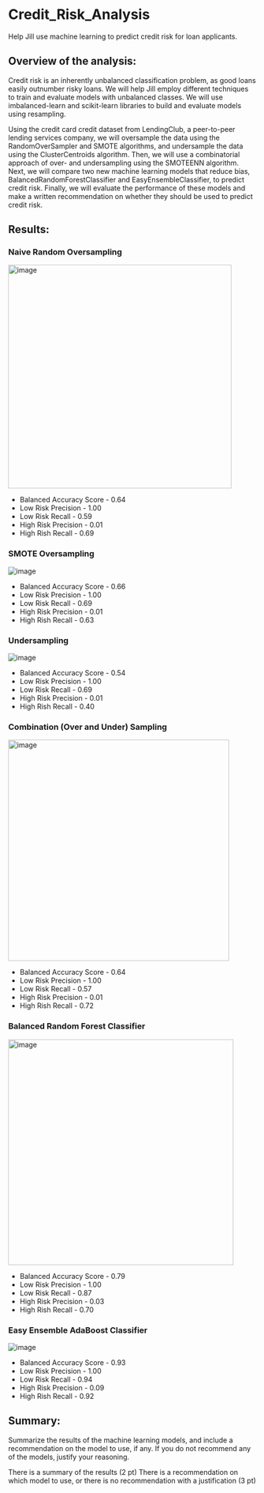 # Credit_Risk_Analysis
Help Jill use machine learning to predict credit risk for loan applicants.

## Overview of the analysis: 
Credit risk is an inherently unbalanced classification problem, as good loans easily outnumber risky loans. We will help Jill employ different techniques to train and evaluate models with unbalanced classes. We will use imbalanced-learn and scikit-learn libraries to build and evaluate models using resampling.

Using the credit card credit dataset from LendingClub, a peer-to-peer lending services company, we will oversample the data using the RandomOverSampler and SMOTE algorithms, and undersample the data using the ClusterCentroids algorithm. Then, we will use a combinatorial approach of over- and undersampling using the SMOTEENN algorithm. Next, we will compare two new machine learning models that reduce bias, BalancedRandomForestClassifier and EasyEnsembleClassifier, to predict credit risk. Finally, we will evaluate the performance of these models and make a written recommendation on whether they should be used to predict credit risk.

## Results: 

### Naive Random Oversampling

<img width="453" alt="image" src="https://user-images.githubusercontent.com/92613639/154870648-a5a519cb-1723-49fa-a2bf-e11ea731f074.png">

- Balanced Accuracy Score - 0.64
- Low Risk Precision - 1.00
- Low Risk Recall - 0.59
- High Risk Precision - 0.01
- High Rish Recall - 0.69
### SMOTE Oversampling

![image](https://user-images.githubusercontent.com/92613639/154870616-d2d53b69-83cb-46d6-b676-d2353b234b39.png)

- Balanced Accuracy Score - 0.66
- Low Risk Precision - 1.00
- Low Risk Recall - 0.69
- High Risk Precision - 0.01
- High Rish Recall - 0.63
### Undersampling

![image](https://user-images.githubusercontent.com/92613639/154870547-574fc3f8-5fa2-49e4-809f-bf1ffe4edd7c.png)

- Balanced Accuracy Score - 0.54
- Low Risk Precision - 1.00
- Low Risk Recall - 0.69
- High Risk Precision - 0.01
- High Rish Recall - 0.40
### Combination (Over and Under) Sampling

<img width="448" alt="image" src="https://user-images.githubusercontent.com/92613639/154867252-6e68e442-d35d-480b-a94f-563238cdf182.png">

- Balanced Accuracy Score - 0.64
- Low Risk Precision - 1.00
- Low Risk Recall - 0.57
- High Risk Precision - 0.01
- High Rish Recall - 0.72
### Balanced Random Forest Classifier

<img width="457" alt="image" src="https://user-images.githubusercontent.com/92613639/154867196-17f1cf53-0757-4de9-83c0-947c808ce22b.png">

- Balanced Accuracy Score - 0.79
- Low Risk Precision - 1.00
- Low Risk Recall - 0.87
- High Risk Precision - 0.03
- High Rish Recall - 0.70
### Easy Ensemble AdaBoost Classifier

![image](https://user-images.githubusercontent.com/92613639/154866899-04c5f5bd-3c29-417d-b702-2ec9d83cc7e7.png)

- Balanced Accuracy Score - 0.93
- Low Risk Precision - 1.00
- Low Risk Recall - 0.94
- High Risk Precision - 0.09
- High Rish Recall - 0.92

## Summary: 


Summarize the results of the machine learning models, and include a recommendation on the model to use, if any. If you do not recommend any of the models, justify your reasoning.

There is a summary of the results (2 pt)
There is a recommendation on which model to use, or there is no recommendation with a justification (3 pt)
